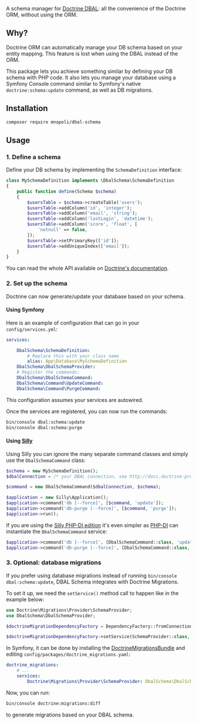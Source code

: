 A schema manager for [Doctrine DBAL](http://www.doctrine-project.org/projects/dbal.html): all the convenience of the Doctrine ORM, without using the ORM.

## Why?

Doctrine ORM can automatically manage your DB schema based on your entity mapping. This feature is lost when using the DBAL instead of the ORM.

This package lets you achieve something similar by defining your DB schema with PHP code. It also lets you manage your database using a Symfony Console command similar to Symfony's native `doctrine:schema:update` command, as well as DB migrations.

## Installation

```bash
composer require mnapoli/dbal-schema
```

## Usage

### 1. Define a schema

Define your DB schema by implementing the `SchemaDefinition` interface:

```php
class MySchemaDefinition implements \DbalSchema\SchemaDefinition
{
    public function define(Schema $schema)
    {
        $usersTable = $schema->createTable('users');
        $usersTable->addColumn('id', 'integer');
        $usersTable->addColumn('email', 'string');
        $usersTable->addColumn('lastLogin', 'datetime');
        $usersTable->addColumn('score', 'float', [
            'notnull' => false,
        ]);
        $usersTable->setPrimaryKey(['id']);
        $usersTable->addUniqueIndex(['email']);
    }
}
```

You can read the whole API available on [Doctrine's documentation](http://docs.doctrine-project.org/projects/doctrine-dbal/en/latest/reference/schema-representation.html).

### 2. Set up the schema

Doctrine can now generate/update your database based on your schema.

#### Using Symfony

Here is an example of configuration that can go in your `config/services.yml`:

```yaml
services:

    DbalSchema\SchemaDefinition:
        # Replace this with your class name
        alias: App\Database\MySchemaDefinition
    DbalSchema\DbalSchemaProvider:
    # Register the commands:
    DbalSchema\DbalSchemaCommand:
    DbalSchema\Command\UpdateCommand:
    DbalSchema\Command\PurgeCommand:
```

This configuration assumes your services are autowired.

Once the services are registered, you can now run the commands:

```bash
bin/console dbal:schema:update
bin/console dbal:schema:purge
```

#### Using [Silly](https://github.com/mnapoli/silly)

Using Silly you can ignore the many separate command classes and simply use the `DbalSchemaCommand` class:

```php
$schema = new MySchemaDefinition();
$dbalConnection = /* your DBAL connection, see http://docs.doctrine-project.org/projects/doctrine-dbal/en/latest/reference/configuration.html */

$command = new DbalSchemaCommand($dbalConnection, $schema);

$application = new Silly\Application();
$application->command('db [--force]', [$command, 'update']);
$application->command('db-purge [--force]', [$command, 'purge']);
$application->run();
```

If you are using the [Silly PHP-DI edition](https://github.com/mnapoli/silly/blob/master/docs/php-di.md) it's even simpler as [PHP-DI](http://php-di.org/) can instantiate the `DbalSchemaCommand` service:

```php
$application->command('db [--force]', [DbalSchemaCommand::class, 'update']);
$application->command('db-purge [--force]', [DbalSchemaCommand::class, 'purge']);
```

### 3. Optional: database migrations

If you prefer using database migrations instead of running `bin/console dbal:schema:update`, DBAL Schema integrates with Doctrine Migrations.

To set it up, we need the `setService()` method call to happen like in the example below:

```php
use Doctrine\Migrations\Provider\SchemaProvider;
use DbalSchema\DbalSchemaProvider;

$doctrineMigrationDependencyFactory = DependencyFactory::fromConnection(...);

$doctrineMigrationDependencyFactory->setService(SchemaProvider::class, new DbalSchemaProvider(new MySchemaDefinition()));
```

In Symfony, it can be done by installing the [DoctrineMigrationsBundle](https://symfony.com/doc/current/bundles/DoctrineMigrationsBundle/index.html) and editing `config/packages/doctrine_migrations.yaml`:

```yml
doctrine_migrations:
    # ...
    services:
        Doctrine\Migrations\Provider\SchemaProvider: DbalSchema\DbalSchemaProvider
```

Now, you can run:

```bash
bin/console doctrine:migrations:diff
```

to generate migrations based on your DBAL schema.
